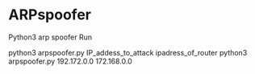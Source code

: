 # ARPspoofer
Python3 arp spoofer
Run

python3  arpspoofer.py IP_addess_to_attack  ipadress_of_router
python3 arpspoofer.py 192.172.0.0 172.168.0.0
